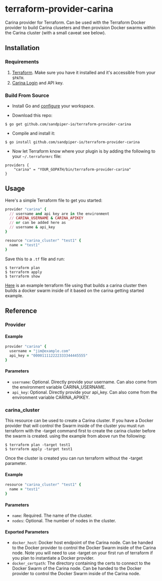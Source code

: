 # terraform-provider-carina
Carina provider for Terraform.  Can be used with the Terraform Docker provider to build Carina cluseters and then provision Docker swarms within the Carina cluster (with a small caveat see below).

## Installation

### Requirements

1. [Terraform](https://www.terraform.io/downloads.html). Make sure you have it installed and it's accessible from your `$PATH`.
2. [Carina Login](https://getcarina.com/) and API key.  

### Build From Source

* Install Go and [configure](https://golang.org/doc/code.html) your workspace.

* Download this repo:

```shell
$ go get github.com/sandpiper-io/terraform-provider-carina
```

* Compile and install it:

```shell
$ go install github.com/sandpiper-io/terraform-provider-carina
```

* Now let Terraform know where your plugin is by adding the following to your `~/.terraformrc` file:

```shell
providers {
    "carina" = "YOUR_GOPATH/bin/terraform-provider-carina"
}
```

## Usage

Here's a simple Terraform file to get you started:

```ruby
provider "carina" {
  // username and api key are in the environment
  // CARINA_USERNAME & CARINA_APIKEY
  // or can be added here as 
  // username & api_key
}

resource "carina_cluster" "test1" {
  name = "test1"
}
```

Save this to a `.tf` file and run:

```shell
$ terraform plan
$ terraform apply
$ terraform show
```

[Here](example.tf) is an example terraform file using that builds a carina cluster then builds a docker swarm inside of it based on the carina getting started example.

## Reference

### Provider

#### Example

```ruby
provider "carina" {
  username = "jim@example.com"
  api_key = "000011112222333344445555"
}
```

#### Parameters

* `username`: Optional. Directly provide your username.  Can also come from the environment variable CARINA_USERNAME.
* `api_key`: Optional. Directly provide your api_key.  Can also come from the environment variable CARINA_APIKEY.

### carina_cluster

This resource can be used to create a Carina cluster.  If you have a Docker provider that will control the Swarm inside of the cluster you must run terraform with the -target command first to create the carina cluster before the swarm is created.  using the example from above run the following:

```shell
$ terraform plan -target test1
$ terraform apply -target test1
```

Once the cluster is created you can run terraform without the -target parameter.

#### Example

```ruby
resource "carina_cluster" "test1" {
  name = "test1"
}
```

#### Parameters

* `name`: Required. The name of the cluster.
* `nodes`: Optional. The number of nodes in the cluster.


#### Exported Parameters

* `docker_host`: Docker host endpoint of the Carina node.  Can be handed to the Docker provider to control the Docker Swarm inside of the Carina node.  Note you will need to use -target on your first run of terraform if you plan to instantiate a Docker provider.
* `docker_certpath`: The directory containing the certs to connect to the Docker Swarm of the Carina node.  Can be handed to the Docker provider to control the Docker Swarm inside of the Carina node.

